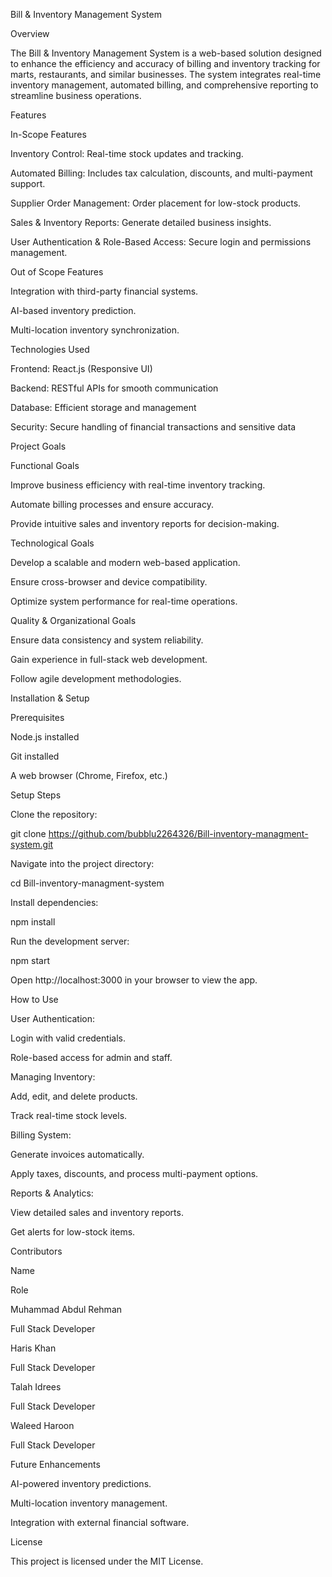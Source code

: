 Bill & Inventory Management System

Overview

The Bill & Inventory Management System is a web-based solution designed to enhance the efficiency and accuracy of billing and inventory tracking for marts, restaurants, and similar businesses. The system integrates real-time inventory management, automated billing, and comprehensive reporting to streamline business operations.

Features

In-Scope Features

Inventory Control: Real-time stock updates and tracking.

Automated Billing: Includes tax calculation, discounts, and multi-payment support.

Supplier Order Management: Order placement for low-stock products.

Sales & Inventory Reports: Generate detailed business insights.

User Authentication & Role-Based Access: Secure login and permissions management.

Out of Scope Features

Integration with third-party financial systems.

AI-based inventory prediction.

Multi-location inventory synchronization.

Technologies Used

Frontend: React.js (Responsive UI)

Backend: RESTful APIs for smooth communication

Database: Efficient storage and management

Security: Secure handling of financial transactions and sensitive data

Project Goals

Functional Goals

Improve business efficiency with real-time inventory tracking.

Automate billing processes and ensure accuracy.

Provide intuitive sales and inventory reports for decision-making.

Technological Goals

Develop a scalable and modern web-based application.

Ensure cross-browser and device compatibility.

Optimize system performance for real-time operations.

Quality & Organizational Goals

Ensure data consistency and system reliability.

Gain experience in full-stack web development.

Follow agile development methodologies.

Installation & Setup

Prerequisites

Node.js installed

Git installed

A web browser (Chrome, Firefox, etc.)

Setup Steps

Clone the repository:

git clone https://github.com/bubblu2264326/Bill-inventory-managment-system.git

Navigate into the project directory:

cd Bill-inventory-managment-system

Install dependencies:

npm install

Run the development server:

npm start

Open http://localhost:3000 in your browser to view the app.

How to Use

User Authentication:

Login with valid credentials.

Role-based access for admin and staff.

Managing Inventory:

Add, edit, and delete products.

Track real-time stock levels.

Billing System:

Generate invoices automatically.

Apply taxes, discounts, and process multi-payment options.

Reports & Analytics:

View detailed sales and inventory reports.

Get alerts for low-stock items.

Contributors

Name

Role

Muhammad Abdul Rehman

Full Stack Developer

Haris Khan

Full Stack Developer

Talah Idrees

Full Stack Developer

Waleed Haroon

Full Stack Developer

Future Enhancements

AI-powered inventory predictions.

Multi-location inventory management.

Integration with external financial software.

License

This project is licensed under the MIT License.
